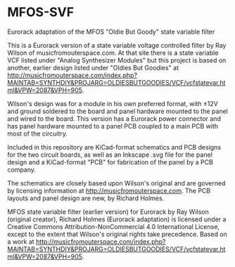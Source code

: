 # MFOS-SVF
Eurorack adaptation of the MFOS "Oldie But Goody" state variable filter

This is a Eurorack version of a state variable voltage controlled filter by Ray Wilson of musicfromouterspace.com. At that site there is a state variable VCF listed under "Analog Synthesizer Modules" but this project is based on another, earlier design listed under "Oldies But Goodies" at http://musicfromouterspace.com/index.php?MAINTAB=SYNTHDIY&PROJARG=OLDIESBUTGOODIES/VCF/vcfstatevar.html&VPW=2087&VPH=905.

Wilson's design was for a module in his own preferred format, with ±12V and ground soldered to the board and panel hardware mounted to the panel and wired to the board. This version has a Eurorack power connector and has panel hardware mounted to a panel PCB coupled to a main PCB with most of the circuitry.

Included in this repository are KiCad-format schematics and PCB designs for the two circuit boards, as well as an Inkscape .svg file for the panel design and a KiCad-format "PCB" for fabrication of the panel by a PCB company.

The schematics are closely based upon Wilson's original and are governed by licensing information at http://musicfromouterspace.com. The PCB layouts and panel design are new, by Richard Holmes.

MFOS state variable filter (earlier version) for Eurorack by Ray Wilson (original creator), Richard Holmes (Eurorack adaptation) is licensed under a Creative Commons Attribution-NonCommercial 4.0 International License, except to the extent that Wilson's original rights take precedence.
Based on a work at http://musicfromouterspace.com/index.php?MAINTAB=SYNTHDIY&PROJARG=OLDIESBUTGOODIES/VCF/vcfstatevar.html&VPW=2087&VPH=905.
